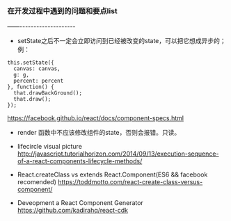 ### 在开发过程中遇到的问题和要点list
——--------------------

- setState之后不一定会立即访问到已经被改变的state，可以把它想成异步的；
 例：
```
this.setState({
  canvas: canvas,
  g: g,
  percent: percent
}, function() {
  that.drawBackGround();
  that.draw();
});
```
 <https://facebook.github.io/react/docs/component-specs.html>

- render 函数中不应该修改组件的state，否则会报错。只读。

- lifecircle visual picture  <http://javascript.tutorialhorizon.com/2014/09/13/execution-sequence-of-a-react-components-lifecycle-methods/>

- React.createClass vs extends React.Component(ES6 && facebook recomended) <https://toddmotto.com/react-create-class-versus-component/>

- Deveopment a React Component Generator <https://github.com/kadirahq/react-cdk>
